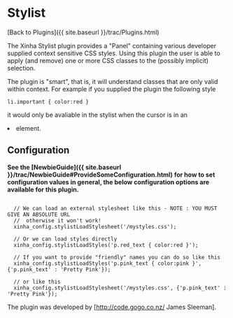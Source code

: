 # Stylist

[Back to Plugins]({{ site.baseurl }}/trac/Plugins.html)

The Xinha Stylist plugin provides a "Panel" containing various developer supplied context sensitive CSS styles.  Using this plugin the user is able to apply (and remove) one or more CSS classes to the (possibly implicit) selection.

The plugin is "smart", that is, it will understand classes that are only valid within context.  For example if you supplied the plugin the following style


```
li.important { color:red } 
```

it would only be avaliable in the stylist when the cursor is in an <li> element.

## Configuration

**See the [NewbieGuide]({{ site.baseurl }}/trac/NewbieGuide#ProvideSomeConfiguration.html) for how to set configuration values in general, the below configuration options are available for this plugin.**


```

  // We can load an external stylesheet like this - NOTE : YOU MUST GIVE AN ABSOLUTE URL
  //  otherwise it won't work!
  xinha_config.stylistLoadStylesheet('/mystyles.css');

  // Or we can load styles directly
  xinha_config.stylistLoadStyles('p.red_text { color:red }');

  // If you want to provide "friendly" names you can do so like this
  xinha_config.stylistLoadStyles('p.pink_text { color:pink }', {'p.pink_text' : 'Pretty Pink'});

  // or like this
  xinha_config.stylistLoadStylesheet('/mystyles.css', {'p.pink_text' : 'Pretty Pink'});
```

The plugin was developed by [http://code.gogo.co.nz/ James Sleeman].
